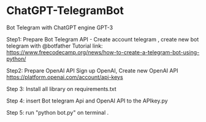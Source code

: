 # ChatGPT-TelegramBot
Bot Telegram with ChatGPT engine GPT-3


Step1: Prepare Bot Telegram API - 
Create account telegram , create new bot telegram with @botfather 
Tutorial link: 
https://www.freecodecamp.org/news/how-to-create-a-telegram-bot-using-python/

Step2: Prepare OpenAI API 
Sign up OpenAI, Create new OpenAI API 
https://platform.openai.com/account/api-keys

Step 3: Install all library on requirements.txt

Step 4: insert Bot telegram Api and OpenAI API to the APIkey.py

Step 5: run "python bot.py" on terminal . 
